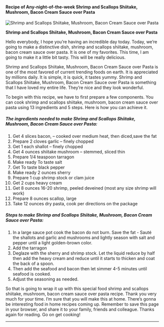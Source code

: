             

#### Recipe of Any-night-of-the-week Shrimp and Scallops Shiitake, Mushroom, Bacon Cream Sauce over Pasta

![Shrimp and Scallops Shiitake, Mushroom, Bacon Cream Sauce over Pasta](https://img-global.cpcdn.com/recipes/48c80d6308061c53/751x532cq70/shrimp-and-scallops-shiitake-mushroom-bacon-cream-sauce-over-pasta-recipe-main-photo.jpg)

**Shrimp and Scallops Shiitake, Mushroom, Bacon Cream Sauce over Pasta**

Hello everybody, I hope you’re having an incredible day today. Today, we’re going to make a distinctive dish, shrimp and scallops shiitake, mushroom, bacon cream sauce over pasta. It is one of my favorites. This time, I am going to make it a little bit tasty. This will be really delicious.

Shrimp and Scallops Shiitake, Mushroom, Bacon Cream Sauce over Pasta is one of the most favored of current trending foods on earth. It is appreciated by millions daily. It is simple, it is quick, it tastes yummy. Shrimp and Scallops Shiitake, Mushroom, Bacon Cream Sauce over Pasta is something that I have loved my entire life. They’re nice and they look wonderful.

To begin with this recipe, we have to first prepare a few components. You can cook shrimp and scallops shiitake, mushroom, bacon cream sauce over pasta using 13 ingredients and 5 steps. Here is how you can achieve it.

##### The ingredients needed to make Shrimp and Scallops Shiitake, Mushroom, Bacon Cream Sauce over Pasta:

1.  Get 4 slices bacon, – cooked over medium heat, then diced,save the fat
2.  Prepare 2 cloves garlic – finely chopped
3.  Get 1 each shallot – finely chopped
4.  Get 4 ounces shiitake mushroom – stemmed, sliced thin
5.  Prepare 1/4 teaspoon tarragon
6.  Make ready To taste salt
7.  Get To taste black pepper
8.  Make ready 2 ounces sherry
9.  Prepare 1 cup shrimp stock or clam juice
10.  Get 2 cups heavy cream
11.  Get 8 ounces 16-20 shrimp, peeled deveined (most any size shrimp will work)
12.  Prepare 8 ounces scallop, large
13.  Take 12 ounces dry pasta, cook per directions on the package

##### Steps to make Shrimp and Scallops Shiitake, Mushroom, Bacon Cream Sauce over Pasta:

1.  In a large sauce pot cook the bacon do not burn. Save the fat - Sauté the shallots and garlic and mushrooms and lightly season with salt and pepper until a light golden-brown color.
2.  Add the tarragon
3.  Deglaze with the sherry and shrimp stock. Let the liquid reduce by half then add the heavy cream and reduce until it starts to thicken and coat the back of a spoon.
4.  Then add the seafood and bacon then let simmer 4-5 minutes until seafood is cooked.
5.  Adjust the seasoning as needed.

So that is going to wrap it up with this special food shrimp and scallops shiitake, mushroom, bacon cream sauce over pasta recipe. Thank you very much for your time. I’m sure that you will make this at home. There’s gonna be interesting food in home recipes coming up. Remember to save this page in your browser, and share it to your family, friends and colleague. Thanks again for reading. Go on get cooking!

* * *